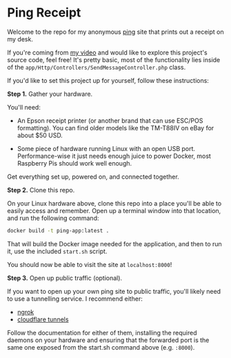 # Ping Receipt

Welcome to the repo for my anonymous [ping](https://ping.aschmelyun.com) site that prints out a receipt on my desk.

If you're coming from [my video](https://www.youtube.com/watch?v=7KtyekivpRM) and would like to explore this project's source code, feel free! It's pretty basic, most of the functionality lies inside of the `app/Http/Controllers/SendMessageController.php` class.

If you'd like to set this project up for yourself, follow these instructions:

**Step 1.** Gather your hardware.

You'll need:

- An Epson receipt printer (or another brand that can use ESC/POS formatting). You can find older models like the TM-T88IV on eBay for about $50 USD.

- Some piece of hardware running Linux with an open USB port. Performance-wise it just needs enough juice to power Docker, most Raspberry Pis should work well enough.

Get everything set up, powered on, and connected together.

**Step 2.** Clone this repo.

On your Linux hardware above, clone this repo into a place you'll be able to easily access and remember. Open up a terminal window into that location, and run the following command:

```sh
docker build -t ping-app:latest .
```

That will build the Docker image needed for the application, and then to run it, use the included `start.sh` script.

You should now be able to visit the site at `localhost:8000`!

**Step 3.** Open up public traffic (optional).

If you want to open up your own ping site to public traffic, you'll likely need to use a tunnelling service. I recommend either:

- [ngrok](https://ngrok.com)
- [cloudflare tunnels](https://developers.cloudflare.com/cloudflare-one/connections/connect-networks/)

Follow the documentation for either of them, installing the required daemons on your hardware and ensuring that the forwarded port is the same one exposed from the start.sh command above (e.g. `:8000`).
